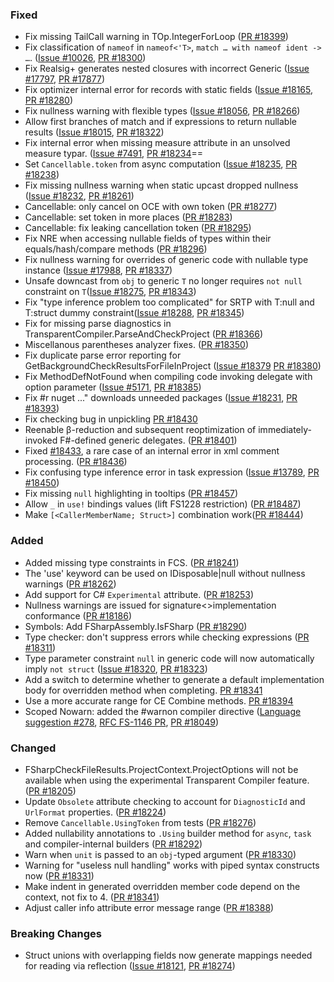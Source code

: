 ### Fixed
* Fix missing TailCall warning in TOp.IntegerForLoop ([PR #18399](https://github.com/dotnet/fsharp/pull/18399))
* Fix classification of `nameof` in `nameof<'T>`, `match … with nameof ident -> …`. ([Issue #10026](https://github.com/dotnet/fsharp/issues/10026), [PR #18300](https://github.com/dotnet/fsharp/pull/18300))
* Fix Realsig+ generates nested closures with incorrect Generic  ([Issue #17797](https://github.com/dotnet/fsharp/issues/17797), [PR #17877](https://github.com/dotnet/fsharp/pull/17877))
* Fix optimizer internal error for records with static fields  ([Issue #18165](https://github.com/dotnet/fsharp/issues/18165), [PR #18280](https://github.com/dotnet/fsharp/pull/18280))
* Fix nullness warning with flexible types  ([Issue #18056](https://github.com/dotnet/fsharp/issues/18056), [PR #18266](https://github.com/dotnet/fsharp/pull/18266))
* Allow first branches of match and if expressions to return nullable results  ([Issue #18015](https://github.com/dotnet/fsharp/issues/18015), [PR #18322](https://github.com/dotnet/fsharp/pull/18322))
* Fix internal error when missing measure attribute in an unsolved measure typar. ([Issue #7491](https://github.com/dotnet/fsharp/issues/7491), [PR #18234](https://github.com/dotnet/fsharp/pull/18234)==
* Set `Cancellable.token` from async computation ([Issue #18235](https://github.com/dotnet/fsharp/issues/18235), [PR #18238](https://github.com/dotnet/fsharp/pull/18238))
* Fix missing nullness warning when static upcast dropped nullness ([Issue #18232](https://github.com/dotnet/fsharp/issues/18232), [PR #18261](https://github.com/dotnet/fsharp/pull/18261))
* Cancellable: only cancel on OCE with own token ([PR #18277](https://github.com/dotnet/fsharp/pull/18277))
* Cancellable: set token in more places ([PR #18283](https://github.com/dotnet/fsharp/pull/18283))
* Cancellable: fix leaking cancellation token ([PR #18295](https://github.com/dotnet/fsharp/pull/18295))
* Fix NRE when accessing nullable fields of types within their equals/hash/compare methods ([PR #18296](https://github.com/dotnet/fsharp/pull/18296))
* Fix nullness warning for overrides of generic code with nullable type instance ([Issue #17988](https://github.com/dotnet/fsharp/issues/17988), [PR #18337](https://github.com/dotnet/fsharp/pull/18337))
* Unsafe downcast from `obj` to generic `T` no longer requires `not null` constraint on `T`([Issue #18275](https://github.com/dotnet/fsharp/issues/18275), [PR #18343](https://github.com/dotnet/fsharp/pull/18343))
* Fix "type inference problem too complicated" for SRTP with T:null and T:struct dummy constraint([Issue #18288](https://github.com/dotnet/fsharp/issues/18288), [PR #18345](https://github.com/dotnet/fsharp/pull/18345))
* Fix for missing parse diagnostics in TransparentCompiler.ParseAndCheckProject ([PR #18366](https://github.com/dotnet/fsharp/pull/18366))
* Miscellanous parentheses analyzer fixes. ([PR #18350](https://github.com/dotnet/fsharp/pull/18350))
* Fix duplicate parse error reporting for GetBackgroundCheckResultsForFileInProject ([Issue #18379](https://github.com/dotnet/fsharp/issues/18379) [PR #18380](https://github.com/dotnet/fsharp/pull/18380))
* Fix MethodDefNotFound when compiling code invoking delegate with option parameter ([Issue #5171](https://github.com/dotnet/fsharp/issues/5171), [PR #18385](https://github.com/dotnet/fsharp/pull/18385))
* Fix #r nuget ..." downloads unneeded packages ([Issue #18231](https://github.com/dotnet/fsharp/issues/18231), [PR #18393](https://github.com/dotnet/fsharp/pull/18393))
* Fix checking bug in unpickling [PR #18430](https://github.com/dotnet/fsharp/pull/18430)
* Reenable β-reduction and subsequent reoptimization of immediately-invoked F#-defined generic delegates. ([PR #18401](https://github.com/dotnet/fsharp/pull/18401))
* Fixed [#18433](https://github.com/dotnet/fsharp/issues/18433), a rare case of an internal error in xml comment processing. ([PR #18436](https://github.com/dotnet/fsharp/pull/18436))
* Fix confusing type inference error in task expression ([Issue #13789](https://github.com/dotnet/fsharp/issues/13789), [PR #18450](https://github.com/dotnet/fsharp/pull/18450))
* Fix missing `null` highlighting in tooltips ([PR #18457](https://github.com/dotnet/fsharp/pull/18457))
* Allow `_` in `use!` bindings values (lift FS1228 restriction) ([PR #18487](https://github.com/dotnet/fsharp/pull/18487))
* Make `[<CallerMemberName; Struct>]` combination work([PR #18444](https://github.com/dotnet/fsharp/pull/18444/))

### Added
* Added missing type constraints in FCS. ([PR #18241](https://github.com/dotnet/fsharp/pull/18241))
* The 'use' keyword can be used on IDisposable|null without nullness warnings ([PR #18262](https://github.com/dotnet/fsharp/pull/18262))
* Add support for C# `Experimental` attribute. ([PR #18253](https://github.com/dotnet/fsharp/pull/18253))
* Nullness warnings are issued for signature<>implementation conformance ([PR #18186](https://github.com/dotnet/fsharp/pull/18186))
* Symbols: Add FSharpAssembly.IsFSharp ([PR #18290](https://github.com/dotnet/fsharp/pull/18290))
* Type checker: don't suppress errors while checking expressions ([PR #18311](https://github.com/dotnet/fsharp/pull/18311))
* Type parameter constraint `null` in generic code will now automatically imply `not struct` ([Issue #18320](https://github.com/dotnet/fsharp/issues/18320), [PR #18323](https://github.com/dotnet/fsharp/pull/18323))
* Add a switch to determine whether to generate a default implementation body for overridden method when completing. [PR #18341](https://github.com/dotnet/fsharp/pull/18341)
* Use a more accurate range for CE Combine methods. [PR #18394](https://github.com/dotnet/fsharp/pull/18394)
* Scoped Nowarn: added the #warnon compiler directive ([Language suggestion #278](https://github.com/fsharp/fslang-suggestions/issues/278), [RFC FS-1146 PR](https://github.com/fsharp/fslang-design/pull/782), [PR #18049](https://github.com/dotnet/fsharp/pull/18049))

### Changed
* FSharpCheckFileResults.ProjectContext.ProjectOptions will not be available when using the experimental Transparent Compiler feature. ([PR #18205](https://github.com/dotnet/fsharp/pull/18205))
* Update `Obsolete` attribute checking to account for `DiagnosticId` and `UrlFormat` properties. ([PR #18224](https://github.com/dotnet/fsharp/pull/18224))
* Remove `Cancellable.UsingToken` from tests ([PR #18276](https://github.com/dotnet/fsharp/pull/18276))
* Added nullability annotations to `.Using` builder method for `async`, `task` and compiler-internal builders ([PR #18292](https://github.com/dotnet/fsharp/pull/18292))
* Warn when `unit` is passed to an `obj`-typed argument  ([PR #18330](https://github.com/dotnet/fsharp/pull/18330))
* Warning for "useless null handling" works with piped syntax constructs now ([PR #18331](https://github.com/dotnet/fsharp/pull/18331))
* Make indent in generated overridden member code depend on the context, not fix to 4. ([PR #18341](https://github.com/dotnet/fsharp/pull/18341))
* Adjust caller info attribute error message range ([PR #18388](https://github.com/dotnet/fsharp/pull/18388))

### Breaking Changes
* Struct unions with overlapping fields now generate mappings needed for reading via reflection ([Issue #18121](https://github.com/dotnet/fsharp/issues/17797), [PR #18274](https://github.com/dotnet/fsharp/pull/17877))
